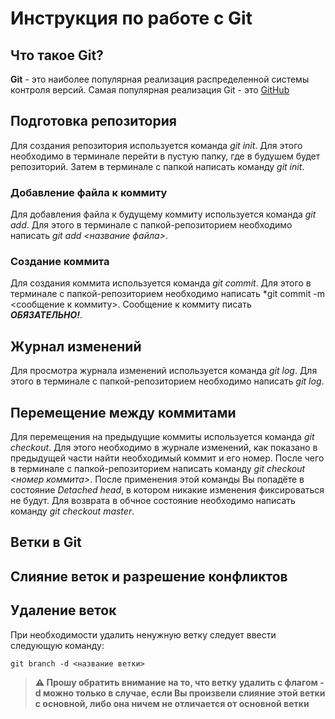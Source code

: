 # Инструкция по работе с Git

## Что такое Git?
**Git** - это наиболее популярная реализация распределенной системы контроля версий. Самая популярная реализация Git - это [GitHub](https://github.com/)

## Подготовка репозитория
Для создания репозитория используется команда *git init*. Для этого необходимо в терминале перейти в пустую папку, где в будушем будет репозиторий. Затем в терминале с папкой написать команду *git init*.

### Добавление файла к коммиту
Для добавления файла к будущему коммиту используется команда *git add*. Для этого в терминале с папкой-репозиторием необходимо написать *git add <название файла>*.

### Создание коммита
Для создания коммита используется команда *git commit*. Для этого в терминале с папкой-репозиторием необходимо написать *git commit -m <сообщение к коммиту>. Сообщение к коммиту писать ***ОБЯЗАТЕЛЬНО!***.

## Журнал изменений
Для просмотра журнала изменений используется команда *git log*. Для этого в терминале с папкой-репозиторием необходимо написать *git log*.

## Перемещение между коммитами
Для перемещения на предыдущие коммиты используется команда *git checkout*. Для этого необходимо в журнале изменений, как показано в предыдущей части найти необходимый коммит и его номер. После чего в терминале с папкой-репозиторием написать команду *git checkout <номер коммита>*. После применения этой команды Вы попадёте в состояние *Detached head*, в котором никакие изменения фиксироваться не будут. Для возврата в обчное состояние необходимо написать команду *git checkout master*.
## Ветки в Git

## Слияние веток и разрешение конфликтов

## Удаление веток
При необходимости удалить ненужную ветку следует ввести следующую команду:

    git branch -d <название ветки>

> **&#x26a0; Прошу обратить внимание на то, что ветку удалить с флагом -d можно только в случае, если Вы произвели слияние этой ветки с основной, либо она ничем не отличается от основной ветки**